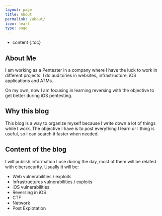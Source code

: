 ```yaml
---
layout: page
title: About
permalink: /about/
icon: heart
type: page
---
```


* content
{:toc}

## About Me
I am working as a Pentester in a company where I have the luck to work in different projects. I do auditories in websites, infrastructure, iOS applications and ATMs.

On my own, now I am focusing in learning reversing with the objective to get better during iOS pentesting. 

## Why this blog
This blog is a way to organize myself because I write down a lot of things while I work. The objective I have is to post everything I learn or I thing is useful, so I can search it faster when needed.

## Content of the blog
I will publish information I use during the day, most of them will be related with cibersecurity. Usually it will be:
- Web vulnerabilities / exploits
- Infrastructures vulnerabilities / exploits
- iOS vulnerabilities
- Reversing in iOS
- CTF
- Network
- Post Explotation